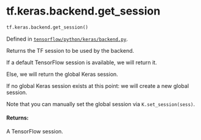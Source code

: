 <div itemscope itemtype="http://developers.google.com/ReferenceObject">
<meta itemprop="name" content="tf.keras.backend.get_session" />
<meta itemprop="path" content="Stable" />
</div>

# tf.keras.backend.get_session

``` python
tf.keras.backend.get_session()
```



Defined in [`tensorflow/python/keras/backend.py`](/code/stable/tensorflow/python/keras/backend.py).

Returns the TF session to be used by the backend.

If a default TensorFlow session is available, we will return it.

Else, we will return the global Keras session.

If no global Keras session exists at this point:
we will create a new global session.

Note that you can manually set the global session
via `K.set_session(sess)`.

#### Returns:

A TensorFlow session.